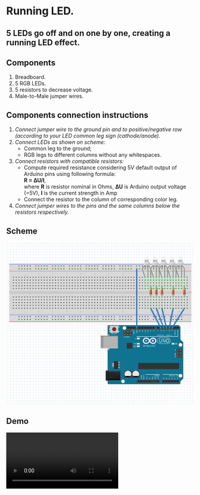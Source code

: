 # **Running LED.**
## 5 LEDs go off and on one by one, creating a running LED effect.
## **Components**
1. Breadboard.
2. 5 RGB LEDs.
3. 5 resistors to decrease voltage.
4. Male-to-Male jumper wires.
## **Components connection instructions**
1. _Connect jumper wire to the ground pin and to positive/negative row (according to your LED common leg sign (cathode/anode)._
2. _Connect LEDs as shown on scheme:_
    - Common leg to the ground;
    - RGB legs to different columns without any whitespaces.
3. _Connect resistors with compatible resistors:_
    - Compute required resistance considering 5V default output of Arduino pins using following formula: <br>**R = ∆U/I**,<br>where **R** is resistor nominal in Ohms, **∆U** is Arduino output voltage (=5V), **I** is the current strength in Amp
    - Connect the resistor to the column of corresponding color leg.
4. _Connect jumper wires to the pins and the same columns below the resistors respectively._
## **Scheme**
<img src=".src/scheme.png">

## **Demo**
<video src=".src/demo.mp4" autoplay controls>